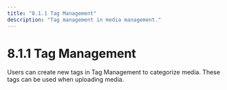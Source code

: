 ```yaml
---
title: "8.1.1 Tag Management"
description: "Tag management in media management."
---
```


# 8.1.1 Tag Management

Users can create new tags in Tag Management to categorize media. These tags can be used when uploading media. 